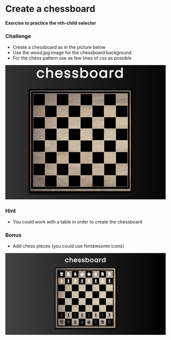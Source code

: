 # Create a chessboard

**Exercise to practice the nth-child selector**

### Challenge

- Create a chessboard as in the picture below
- Use the wood.jpg image for the chessboard background
- For the chess pattern use as few lines of css as possible

![mock](/img/board.png)

### Hint

- You could work with a table in order to create the chessboard

### Bonus

- Add chess pieces (you could use fontawsome icons)

![mock](/img/chess.jpeg)
